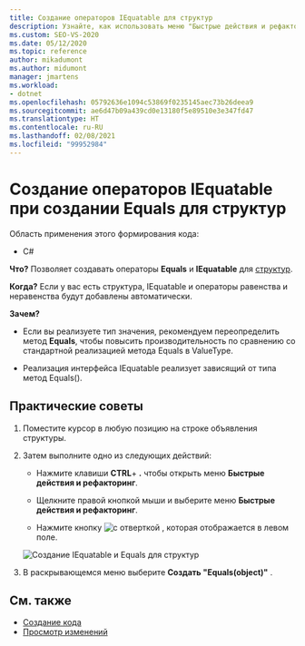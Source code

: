 ```yaml
---
title: Создание операторов IEquatable для структур
description: Узнайте, как использовать меню "Быстрые действия и рефакторинг" для создания операторов Equals и IEquatable для структур.
ms.custom: SEO-VS-2020
ms.date: 05/12/2020
ms.topic: reference
author: mikadumont
ms.author: midumont
manager: jmartens
ms.workload:
- dotnet
ms.openlocfilehash: 05792636e1094c53869f0235145aec73b26deea9
ms.sourcegitcommit: ae6d47b09a439cd0e13180f5e89510e3e347fd47
ms.translationtype: HT
ms.contentlocale: ru-RU
ms.lasthandoff: 02/08/2021
ms.locfileid: "99952984"
---
```

# <a name="generate-iequatable-operators-when-generating-equals-for-structs"></a>Создание операторов IEquatable при создании Equals для структур

Область применения этого формирования кода:

- C#

**Что?** Позволяет создавать операторы **Equals** и **IEquatable** для [структур](/dotnet/csharp/language-reference/builtin-types/struct).

**Когда?** Если у вас есть структура, IEquatable и операторы равенства и неравенства будут добавлены автоматически.

**Зачем?**

- Если вы реализуете тип значения, рекомендуем переопределить метод **Equals**, чтобы повысить производительность по сравнению со стандартной реализацией метода Equals в ValueType.

- Реализация интерфейса IEquatable реализует зависящий от типа метод Equals().

## <a name="how-to"></a>Практические советы

1. Поместите курсор в любую позицию на строке объявления структуры.

2. Затем выполните одно из следующих действий:

   - Нажмите клавиши **CTRL**+ **.** чтобы открыть меню **Быстрые действия и рефакторинг**.

   - Щелкните правой кнопкой мыши и выберите меню **Быстрые действия и рефакторинг**.

   - Нажмите кнопку ![с отверткой](../media/screwdriver-icon.png) , которая отображается в левом поле.

   ![Создание IEquatable и Equals для структур](media/generate-equals-structs.png)

3. В раскрывающемся меню выберите **Создать "Equals(object)"** .

## <a name="see-also"></a>См. также

- [Создание кода](../code-generation-in-visual-studio.md)
- [Просмотр изменений](../../ide/preview-changes.md)